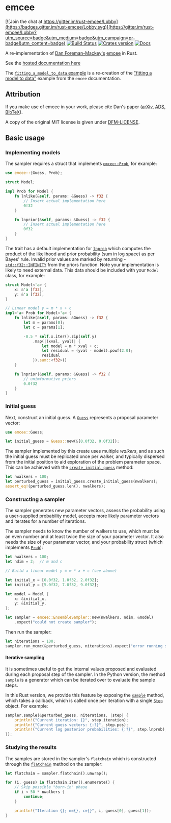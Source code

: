 # emcee

[![Join the chat at https://gitter.im/rust-emcee/Lobby](https://badges.gitter.im/rust-emcee/Lobby.svg)](https://gitter.im/rust-emcee/Lobby?utm_source=badge&utm_medium=badge&utm_campaign=pr-badge&utm_content=badge)
[![Build Status](https://travis-ci.org/mindriot101/rust-emcee.svg?branch=master)](https://travis-ci.org/mindriot101/rust-emcee)
[![Crates version](https://img.shields.io/crates/v/emcee.svg)](https://crates.io/crates/emcee)
[![Docs](https://img.shields.io/badge/docs-emcee-brightgreen.svg)](https://docs.rs/emcee)

A re-implementation of [Dan Foreman-Mackey's][dfm] [emcee][emcee] in Rust.

See the [hosted documentation here][docs]

The [`fitting_a_model_to_data` example][fitting-model-to-data] is a re-creation of the ["fitting a model to
data"][fitting-model-to-data-python] example from the `emcee` documentation.

## Attribution

If you make use of emcee in your work, please cite Dan's paper ([arXiv](http://arxiv.org/abs/1202.3665), [ADS](http://adsabs.harvard.edu/abs/2013PASP..125..306F), [BibTeX](http://adsabs.harvard.edu/cgi-bin/nph-bib_query?bibcode=2013PASP..125..306F&data_type=BIBTEX)).

A copy of the original MIT license is given under [DFM-LICENSE][dfm-license].

## Basic usage

### Implementing models

The sampler requires a struct that implements [`emcee::Prob`][emcee-prob], for example:

```rust
use emcee::{Guess, Prob};

struct Model;

impl Prob for Model {
    fn lnlike(&self, params: &Guess) -> f32 {
        // Insert actual implementation here
        0f32
    }

    fn lnprior(&self, params: &Guess) -> f32 {
        // Insert actual implementation here
        0f32
    }
}
```

The trait has a default implementation for [`lnprob`][emcee-lnprob] which computes the product
of the likelihood and prior probability (sum in log space) as per Bayes' rule.  Invalid prior
values are marked by returning -[`std::f32::INFINITY`][std-infinity] from the priors function.
Note your implementation is likely to need external data. This data should be included with
your `Model` class, for example:

```rust
struct Model<'a> {
    x: &'a [f32],
    y: &'a [f32],
}

// Linear model y = m * x + c
impl<'a> Prob for Model<'a> {
    fn lnlike(&self, params: &Guess) -> f32 {
        let m = params[0];
        let c = params[1];

        -0.5 * self.x.iter().zip(self.y)
            .map(|(xval, yval)| {
                let model = m * xval + c;
                let residual = (yval - model).powf(2.0);
                residual
            }).sum::<f32>()
    }

    fn lnprior(&self, params: &Guess) -> f32 {
        // unimformative priors
        0.0f32
    }
}

```

### Initial guess

Next, construct an initial guess. A [`Guess`][emcee-guess] represents a proposal parameter
vector:

```rust
use emcee::Guess;

let initial_guess = Guess::new(&[0.0f32, 0.0f32]);
```

The sampler implemented by this create uses multiple *walkers*, and as such the initial
guess must be replicated once per walker, and typically dispersed from the initial position
to aid exploration of the problem parameter space. This can be achieved with the
[`create_initial_guess`][emcee-create-initial-guess] method:

```rust
let nwalkers = 100;
let perturbed_guess = initial_guess.create_initial_guess(nwalkers);
assert_eq!(perturbed_guess.len(), nwalkers);
```

### Constructing a sampler

The sampler generates new parameter vectors, assess the probability using a user-supplied
probability model, accepts more likely parameter vectors and iterates for a number of
iterations.

The sampler needs to know the number of walkers to use, which must be an even number
and at least twice the size of your parameter vector. It also needs the size of your
parameter vector, and your probability struct (which implements [`Prob`][emcee-prob]):

```rust
let nwalkers = 100;
let ndim = 2;  // m and c

// Build a linear model y = m * x + c (see above)

let initial_x = [0.0f32, 1.0f32, 2.0f32];
let initial_y = [5.0f32, 7.0f32, 9.0f32];

let model = Model {
    x: &initial_x,
    y: &initial_y,
};

let sampler = emcee::EnsembleSampler::new(nwalkers, ndim, &model)
    .expect("could not create sampler");
```

Then run the sampler:

```rust
let niterations = 100;
sampler.run_mcmc(&perturbed_guess, niterations).expect("error running sampler");
```

#### Iterative sampling

It is sometimes useful to get the internal values proposed and evaluated
during each proposal step of the sampler. In the Python version, the
method `sample` is a generator which can be iterated over to evaluate
the sample steps.

In this Rust version, we provide this feature by exposing the
[`sample`][emcee-sample] method, which takes a callback, which is called
once per iteration with a single [`Step`][emcee-step] object. For
example:

```rust
sampler.sample(&perturbed_guess, niterations, |step| {
    println!("Current iteration: {}", step.iteration);
    println!("Current guess vectors: {:?}", step.pos);
    println!("Current log posterior probabilities: {:?}", step.lnprob);
});
```

### Studying the results

The samples are stored in the sampler's `flatchain` which is constructed through the
[`flatchain`][emcee-flatchain] method on the sampler:

```rust
let flatchain = sampler.flatchain().unwrap();

for (i, guess) in flatchain.iter().enumerate() {
    // Skip possible "burn-in" phase
    if i < 50 * nwalkers {
        continue;
    }

    println!("Iteration {}; m={}, c={}", i, guess[0], guess[1]);
}
```

[emcee]: http://dan.iel.fm/emcee/current/
[emcee-prob]: https://docs.rs/emcee/0.3.0/emcee/trait.Prob.html
[emcee-guess]: https://docs.rs/emcee/0.3.0/emcee/struct.Guess.html
[emcee-lnprob]: https://docs.rs/emcee/0.3.0/emcee/trait.Prob.html#method.lnprob
[std-infinity]: https://doc.rust-lang.org/std/f32/constant.INFINITY.html
[emcee-create-initial-guess]: https://docs.rs/emcee/0.3.0/emcee/struct.Guess.html#method.create_initial_guess
[emcee-flatchain]: https://docs.rs/emcee/0.3.0/emcee/struct.EnsembleSampler.html#method.flatchain
[docs]: https://docs.rs/emcee
[fitting-model-to-data]: https://github.com/mindriot101/rust-emcee/blob/master/examples/fitting_a_model_to_data.rs
[fitting-model-to-data-python]: http://dan.iel.fm/emcee/current/user/line/
[dfm]: http://dan.iel.fm/
[dfm-license]: https://github.com/mindriot101/rust-emcee/blob/master/DFM-LICENSE
[emcee-sample]: https://docs.rs/emcee/0.3.0/emcee/struct.EnsembleSampler.html#method.sample
[emcee-step]: https://docs.rs/emcee/0.3.0/emcee/struct.Step.html
